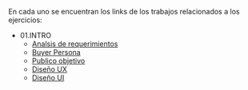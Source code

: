 En cada uno se encuentran los links de los trabajos relacionados a los ejercicios:

- 01.INTRO
  - [Analsis de requerimientos](https://github.com/alejandromaya/FrontEnd/blob/main/Front-End/01.INTRO/ESRequerimientos.docx)
  - [Buyer Persona](https://github.com/alejandromaya/FrontEnd/blob/main/Front-End/01.INTRO/Nicol%C3%A1s%20P%C3%A9rez.pdf)
  - [Publico objetivo]()
  - [Diseño UX]()
  - [Diseño UI](https://miro.com/welcomeonboard/N1FONkNWOXpPUFVTMzBrSDVndXRBd08yNEtTRGpkWURWSDhrQXl5WmNiS0Vvd2JHb1hSczRENFZ4YjFHNzdUYnwzNDU4NzY0NTE5ODQzNTMzMjE2?invite_link_id=983555050514)

